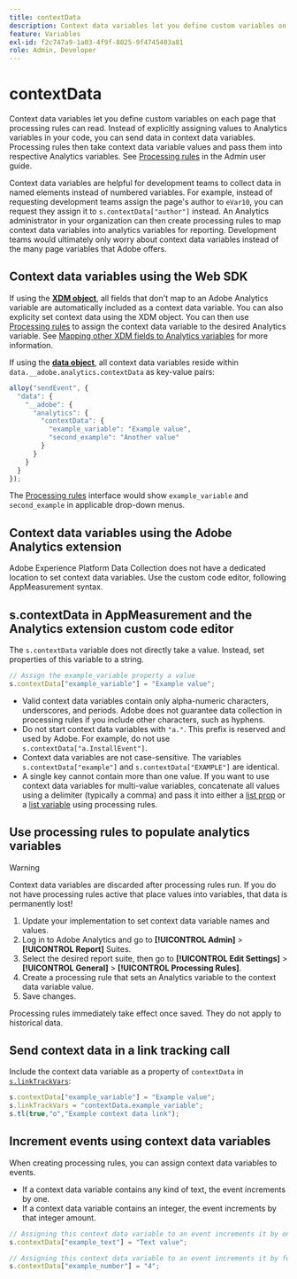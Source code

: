 ```yaml
---
title: contextData
description: Context data variables let you define custom variables on each page that processing rules can read.
feature: Variables
exl-id: f2c747a9-1a03-4f9f-8025-9f4745403a81
role: Admin, Developer
---
```

# contextData

Context data variables let you define custom variables on each page that processing rules can read. Instead of explicitly assigning values to Analytics variables in your code, you can send data in context data variables. Processing rules then take context data variable values and pass them into respective Analytics variables. See [Processing rules](/help/admin/admin/c-manage-report-suites/c-edit-report-suites/general/c-processing-rules/c-processing-rules-configuration/t-processing-rules.md) in the Admin user guide.

Context data variables are helpful for development teams to collect data in named elements instead of numbered variables. For example, instead of requesting development teams assign the page's author to `eVar10`, you can request they assign it to `s.contextData["author"]` instead. An Analytics administrator in your organization can then create processing rules to map context data variables into analytics variables for reporting. Development teams would ultimately only worry about context data variables instead of the many page variables that Adobe offers.

## Context data variables using the Web SDK

If using the [**XDM object**](/help/implement/aep-edge/xdm-var-mapping.md), all fields that don't map to an Adobe Analytics variable are automatically included as a context data variable. You can also explicity set context data using the XDM object. You can then use [Processing rules](/help/admin/admin/c-manage-report-suites/c-edit-report-suites/general/c-processing-rules/processing-rules.md) to assign the context data variable to the desired Analytics variable.  See [Mapping other XDM fields to Analytics variables](../../aep-edge/xdm-var-mapping.md#mapping-other-xdm-fields-to-analytics-variables) for more information.

If using the [**data object**](/help/implement/aep-edge/data-var-mapping.md), all context data variables reside within `data.__adobe.analytics.contextData` as key-value pairs:

```js
alloy("sendEvent", {
  "data": {
    "__adobe": {
      "analytics": {
        "contextData": {
          "example_variable": "Example value",
          "second_example": "Another value"
        }
      }
    }
  }
});
```

The [Processing rules](/help/admin/admin/c-manage-report-suites/c-edit-report-suites/general/c-processing-rules/processing-rules.md) interface would show `example_variable` and `second_example` in applicable drop-down menus.

## Context data variables using the Adobe Analytics extension

Adobe Experience Platform Data Collection does not have a dedicated location to set context data variables. Use the custom code editor, following AppMeasurement syntax.

## s.contextData in AppMeasurement and the Analytics extension custom code editor

The `s.contextData` variable does not directly take a value. Instead, set properties of this variable to a string.

```js
// Assign the example_variable property a value
s.contextData["example_variable"] = "Example value";
```

* Valid context data variables contain only alpha-numeric characters, underscores, and periods. Adobe does not guarantee data collection in processing rules if you include other characters, such as hyphens.
* Do not start context data variables with `"a."`. This prefix is reserved and used by Adobe. For example, do not use `s.contextData["a.InstallEvent"]`.
* Context data variables are not case-sensitive. The variables `s.contextData["example"]` and `s.contextData["EXAMPLE"]` are identical.
* A single key cannot contain more than one value. If you want to use context data variables for multi-value variables, concatenate all values using a delimiter (typically a comma) and pass it into either a [list prop](prop.md#list-props) or a [list variable](list.md) using processing rules.

## Use processing rules to populate analytics variables

>[!WARNING]
>
>Context data variables are discarded after processing rules run. If you do not have processing rules active that place values into variables, that data is permanently lost!

1. Update your implementation to set context data variable names and values.
2. Log in to Adobe Analytics and go to **[!UICONTROL Admin]** > **[!UICONTROL Report]** Suites.
3. Select the desired report suite, then go to **[!UICONTROL Edit Settings]** > **[!UICONTROL General]** > **[!UICONTROL Processing Rules]**.
4. Create a processing rule that sets an Analytics variable to the context data variable value.
5. Save changes.

Processing rules immediately take effect once saved. They do not apply to historical data.

## Send context data in a link tracking call

Include the context data variable as a property of `contextData` in [`s.linkTrackVars`](../config-vars/linktrackvars.md):

```js
s.contextData["example_variable"] = "Example value";
s.linkTrackVars = "contextData.example_variable";
s.tl(true,"o","Example context data link");
```

## Increment events using context data variables

When creating processing rules, you can assign context data variables to events.

* If a context data variable contains any kind of text, the event increments by one.
* If a context data variable contains an integer, the event increments by that integer amount.

```js
// Assigning this context data variable to an event increments it by one
s.contextData["example_text"] = "Text value";

// Assigning this context data variable to an event increments it by four
s.contextData["example_number"] = "4";
```
